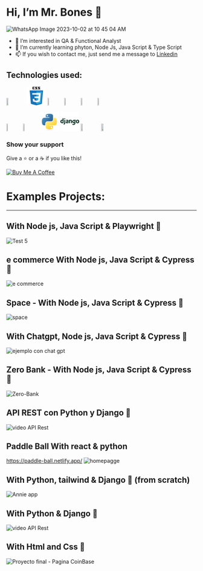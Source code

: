 
# Hi, I’m Mr. Bones 👋

![WhatsApp Image 2023-10-02 at 10 45 04 AM](https://github.com/Hotbones/Hotbones/assets/105388226/1a2ec7cb-1dc6-4fa0-a2a5-0dacc482b160)

- 👀 I’m interested in QA & Functional Analyst
- 🌱 I’m currently learning phyton, Node Js, Java Script & Type Script
- 📫 If you wish to contact me, just send me a message to  [Linkedin](https://www.linkedin.com/in/matiascanadas/)


## Technologies used:
  <p align="left">
<img src="https://upload.wikimedia.org/wikipedia/commons/thumb/6/61/HTML5_logo_and_wordmark.svg/800px-HTML5_logo_and_wordmark.svg.png"  width=10% height=10%>
<img src="https://raw.githubusercontent.com/devicons/devicon/master/icons/css3/css3-original-wordmark.svg"  width=10% height=10%>
<img src="https://www.vectorlogo.zone/logos/sqlite/sqlite-icon.svg" width=8% height=8%>
   <img src="https://static.vecteezy.com/system/resources/previews/021/608/790/original/chatgpt-logo-chat-gpt-icon-on-black-background-free-vector.jpg" width=8% height=8%>
   <img src="https://pbs.twimg.com/profile_images/1318604600677527552/stk8sqYZ_400x400.png" width=8% height=8%>
    <img src="https://cdn4.iconfinder.com/data/icons/logos-3/454/nodejs-new-pantone-white-512.png"  width=8% height=8%>
</p> 
<p align="left">
<img src="https://upload.wikimedia.org/wikipedia/commons/thumb/6/6a/JavaScript-logo.png/800px-JavaScript-logo.png"  width=8% height=8%>
  <img src="https://upload.wikimedia.org/wikipedia/commons/thumb/4/4c/Typescript_logo_2020.svg/1200px-Typescript_logo_2020.svg.png"  width=8% height=8%>
<img src="https://raw.githubusercontent.com/devicons/devicon/master/icons/python/python-original.svg" width=10% height=10%> 
<img src="https://raw.githubusercontent.com/github/explore/7456fdff59816d37ef383a6c8f32a26ff7332db2/topics/django/django.png" width=10% height=10%>
  <img src="https://static-00.iconduck.com/assets.00/cypress-icon-2048x2048-swmlmjca.png" width=10% height=10%>
  <img src="https://jmeter.apache.org/images/jmeter_square.svg" width=10% height=10%>
</p>

### Show your support

Give a ⭐ or a ☕ if you like this!

<a href="https://www.buymeacoffee.com/mrbones" target="_blank"><img src="https://cdn.buymeacoffee.com/buttons/v2/default-violet.png" alt="Buy Me A Coffee" height= "60px" width= "217px" ></a>

# Examples Projects: 
------------------------------------



## With Node js, Java Script & Playwright 👀 
![Test 5](https://github.com/Hotbones/Hotbones/assets/105388226/326f5f2d-d41f-4fb0-bde1-327a5d54a727)

## e commerce With Node js, Java Script & Cypress 👀
![e commerce](https://github.com/Hotbones/e.commerce/assets/105388226/6b49176e-8005-4c5c-a761-5a171cc91c3d)

## Space - With Node js, Java Script & Cypress 👀
![space](https://github.com/Hotbones/Space-Beyond/assets/105388226/8c182c55-1ae1-47ab-92c5-7968f78d196f)

## With Chatgpt, Node js, Java Script & Cypress 👀
![ejemplo con chat gpt](https://github.com/Hotbones/Ejemplo-usando-Chatgpt/assets/105388226/a6c572d8-5381-4217-879a-847f7da886ce)

## Zero Bank - With Node js, Java Script & Cypress 👀 
![Zero-Bank](https://github.com/Hotbones/Hotbones/assets/105388226/3182c46c-f119-47c3-a25a-bdc46d15a697)

## API REST con Python y Django 👀
![video API Rest](https://github.com/Hotbones/API-Rest/assets/105388226/b5079c09-db0a-4738-9601-3a9f66bbe140)

## Paddle Ball With react & python
https://paddle-ball.netlify.app/
![homepagge](https://user-images.githubusercontent.com/105388226/204401748-ca0dbbf3-8427-4c28-ae3b-d0638c83e5fe.png)

## With Python, tailwind & Django 👀 (from scratch)
![Annie app](https://user-images.githubusercontent.com/105388226/197311028-d319f07d-17d6-4a72-85d7-394cf09b0051.png)

## With Python & Django 👀
![video API Rest](https://github.com/Hotbones/Hotbones/assets/105388226/9c975418-ddad-4c58-aacf-cd243dbed460)

## With Html and Css 👀
![Proyecto final - Pagina CoinBase](https://user-images.githubusercontent.com/105388226/182053320-70bd0b6b-f4cd-4b34-8821-9f1dd02f2c9a.jpg)



